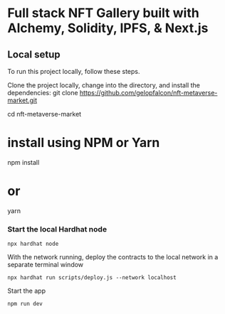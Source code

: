 # Full stack NFT Gallery built with Alchemy, Solidity, IPFS, & Next.js


## Local setup
To run this project locally, follow these steps.

Clone the project locally, change into the directory, and install the dependencies:
git clone https://github.com/gelopfalcon/nft-metaverse-market.git

cd nft-metaverse-market

# install using NPM or Yarn
npm install

# or

yarn

### Start the local Hardhat node
```
npx hardhat node
```

With the network running, deploy the contracts to the local network in a separate terminal window

```
npx hardhat run scripts/deploy.js --network localhost
```

Start the app

```
npm run dev
```